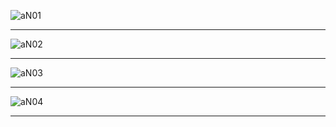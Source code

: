 
![aN01](https://res.cloudinary.com/poetrique/image/upload/v1538576115/htmlpoems/AliyuN/aN01.jpg)

- - -

![aN02](https://res.cloudinary.com/poetrique/image/upload/v1538576117/htmlpoems/AliyuN/aN02.jpg)

- - -

![aN03](https://res.cloudinary.com/poetrique/image/upload/v1538576117/htmlpoems/AliyuN/aN03.jpg)

- - -

![aN04](https://res.cloudinary.com/poetrique/image/upload/v1538576119/htmlpoems/AliyuN/aN04.jpg)

- - -